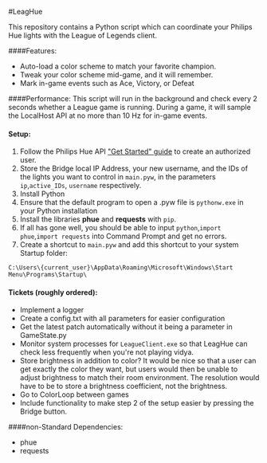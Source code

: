 #LeagHue

This repository contains a Python script which can coordinate your Philips Hue lights with the League of Legends client.

####Features:
* Auto-load a color scheme to match your favorite champion.
* Tweak your color scheme mid-game, and it will remember.
* Mark in-game events such as Ace, Victory, or Defeat



####Performance:
This script will run in the background and check every 2 seconds whether a League game is running.
During a game, it will sample the LocalHost API at no more than 10 Hz for in-game events.  

#### Setup:
1. Follow the Philips Hue API ["Get Started" guide](https://developers.meethue.com/develop/get-started-2/) to create an authorized user. 
2. Store the Bridge local IP Address, your new username, and the IDs of the lights you want to control in `main.pyw`, in the parameters `ip`,`active_IDs`, `username` respectively.
3. Install Python
5. Ensure that the default program to open a .pyw file is `pythonw.exe` in your Python installation 
5. Install the libraries **phue** and **requests** with `pip`.
6. If all has gone well, you should be able to input `python`,`import phue`,`import requests` into Command Prompt and get no errors.  
6. Create a shortcut to `main.pyw` and add this shortcut to your system Startup folder:         

```C:\Users\{current_user}\AppData\Roaming\Microsoft\Windows\Start Menu\Programs\Startup\```


#### Tickets (roughly ordered):
* Implement a logger
* Create a config.txt with all parameters for easier configuration
* Get the latest patch automatically without it being a parameter in GameState.py
* Monitor system processes for `LeagueClient.exe` so that LeagHue can check less frequently when you're not playing vidya.
* Store brightness in addition to color? It would be nice so that a user can get exactly the color they want, but users would then be unable to adjust brightness to match their room environment. The resolution would have to be to store a brightness coefficient, not the brightness. 
* Go to ColorLoop between games
* Include functionality to make step 2 of the setup easier by pressing the Bridge button.


####non-Standard Dependencies:
* phue
* requests
